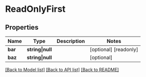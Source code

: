 # ReadOnlyFirst

## Properties

Name | Type | Description | Notes
------------ | ------------- | ------------- | -------------
**bar** | **string&vert;null** |  | [optional] [readonly]
**baz** | **string&vert;null** |  | [optional]

[[Back to Model list]](../../README.md#models) [[Back to API list]](../../README.md#api-endpoints) [[Back to README]](../../README.md)
